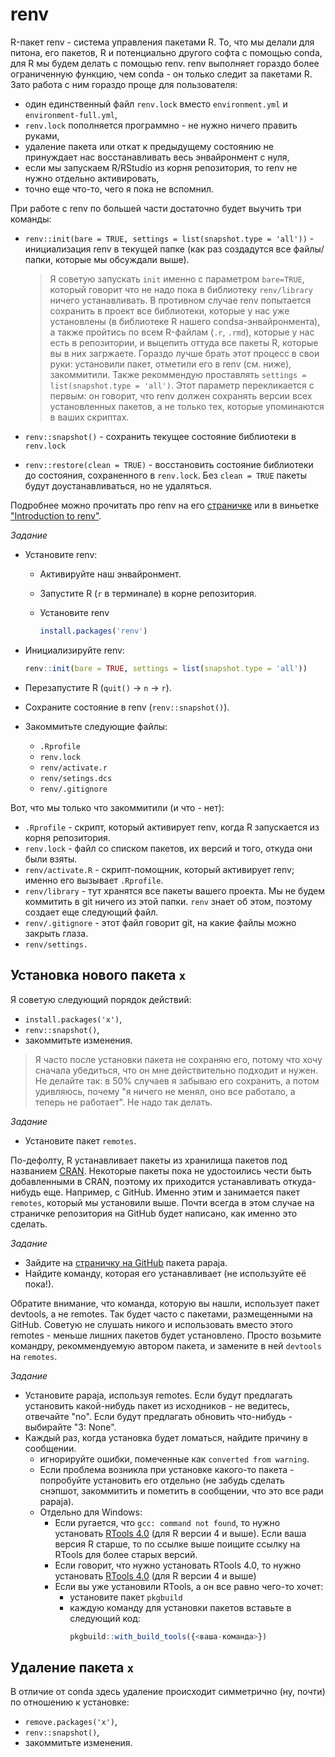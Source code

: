 # renv

R-пакет renv - система управления пакетами R.
То, что мы делали для питона, его пакетов, R и потенциально другого софта с помощью conda, для R мы будем делать с помощью renv.
renv выполняет гораздо более ограниченную функцию, чем conda - он только следит за пакетами R.
Зато работа с ним гораздо проще для пользователя:

- один единственный файл `renv.lock` вместо `environment.yml` и `environment-full.yml`,
- `renv.lock` пополняется программно - не нужно ничего править руками,
- удаление пакета или откат к предыдущему состоянию не принуждает нас восстанавливать весь энвайронмент с нуля,
- если мы запускаем R/RStudio из корня репозитория, то renv не нужно отдельно активировать,
- точно еще что-то, чего я пока не вспомнил.

При работе с renv по большей части достаточно будет выучить три команды:

- `renv::init(bare = TRUE, settings = list(snapshot.type = 'all'))` - инициализация renv в текущей папке (как раз создадутся все файлы/папки, которые мы обсуждали выше).

	> Я советую запускать `init` именно с параметром `bare=TRUE`, который говорит что не надо пока в библиотеку `renv/library` ничего устанавливать.
	> В противном случае renv попытается сохранить в проект все библиотеки, которые у нас уже установлены (в библиотеке R нашего condsa-энвайронмента), а также пройтись по всем R-файлам (`.r`, `.rmd`), которые у нас есть в репозитории, и выцепить оттуда все пакеты R, которые вы в них загржаете.
	> Гораздо лучше брать этот процесс в свои руки: установили пакет, отметили его в renv (см. ниже), закоммитили.
	> Также рекоммендую проставлять `settings = list(snapshot.type = 'all')`. Этот параметр перекликается с первым: он говорит, что renv должен сохранять версии всех установленных пакетов, а не только тех, которые упоминаются в ваших скриптах.

- `renv::snapshot()` - сохранить текущее состояние библиотеки в `renv.lock`
- `renv::restore(clean = TRUE)` - восстановить состояние библиотеки до состояния, сохраненного в `renv.lock`. Без `clean = TRUE` пакеты будут доустанавливаться, но не удаляться.

Подробнее можно прочитать про renv на его [страничке](https://rstudio.github.io/renv/index.html) или в виньетке ["Introduction to renv"](https://rstudio.github.io/renv/articles/renv.html).

*Задание*

- Установите renv:

	- Активируйте наш энвайронмент.
	- Запустите R (`r` в терминале) в корне репозитория.
	- Установите renv

		```r
		install.packages('renv')
		```
	
- Инициализируйте renv:

	```r
	renv::init(bare = TRUE, settings = list(snapshot.type = 'all'))
	```


- Перезапустите R (`quit()` -> `n` -> `r`).
- Сохраните состояние в renv (`renv::snapshot()`).
- Закоммитьте следующие файлы:
    - `.Rprofile`
	- `renv.lock`
	- `renv/activate.r`
	- `renv/setings.dcs`
	- `renv/.gitignore`


Вот, что мы только что закоммитили (и что - нет):

- `.Rprofile` - скрипт, который активирует renv, когда R запускается из корня репозитория.
- `renv.lock` - файл со списком пакетов, их версий и того, откуда они были взяты.
- `renv/activate.R` - скрипт-помощник, который активирует renv; именно его вызывает `.Rprofile`.
- `renv/library` - тут хранятся все пакеты вашего проекта.
Мы не будем коммитить в git ничего из этой папки.
`renv` знает об этом, поэтому создает еще следующий файл.
- `renv/.gitignore` - этот файл говорит git, на какие файлы можно закрыть глаза.
- `renv/settings.`


## Установка нового пакета `x`

Я советую следующий порядок действий:

- `install.packages('x')`,
- `renv::snapshot()`,
- закоммитьте изменения.

> Я часто после установки пакета не сохраняю его, потому что хочу сначала убедиться, что он мне действительно подходит и нужен.
> Не делайте так: в 50% случаев я забываю его сохранить, а потом удивляюсь, почему "я ничего не менял, оно все работало, а теперь не работает".
> Не надо так делать.

*Задание*

- Установите пакет `remotes`.


По-дефолту, R устанавливает пакеты из хранилища пакетов под названием [CRAN](https://cran.r-project.org/).
Некоторые пакеты пока не удостоились чести быть добавленными в CRAN, поэтому их приходится устанавливать откуда-нибудь еще.
Например, с GitHub.
Именно этим и занимается пакет `remotes`, который мы установили выше.
Почти всегда в этом случае на страничке репозитория на GitHub будет написано, как именно это сделать.

*Задание*

- Зайдите на [страничку на GitHub](https://github.com/crsh/papaja) пакета papaja.
- Найдите команду, которая его устанавливает (не используйте её пока!).

Обратите внимание, что команда, которую вы нашли, использует пакет devtools, а не remotes.
Так будет часто с пакетами, размещенными на GitHub.
Советую не слушать никого и использовать вместо этого remotes - меньше лишних пакетов будет установлено.
Просто возьмите командру, рекоммендуемую автором пакета, и замените в ней `devtools` на `remotes`.

*Задание*

- Установите papaja, используя remotes.
Если будут предлагать установить какой-нибудь пакет из исходников - не ведитесь, отвечайте "no".
Если будут предлагать обновить что-нибудь - выбирайте "3: None".
- Каждый раз, когда установка будет ломаться, найдите причину в сообщении.
    - игнорируйте ошибки, помеченные как `converted from warning`.
    - Если проблема возникла при установке какого-то пакета - попробуйте установить его отдельно (не забудь сделать снэпшот, закоммитить и пометить в сообщении, что это все ради papaja).
    - Отдельно для Windows:
		- Если ругается, что `gcc: command not found`, то нужно установать [RTools 4.0](https://cran.r-project.org/bin/windows/Rtools/) (для R версии 4 и выше).
		Если ваша версия R старше, то по ссылке выше поищите ссылку на RTools для более старых версий.
		- Если говорит, что нужно установать RTools 4.0, то нужно установать [RTools 4.0](https://cran.r-project.org/bin/windows/Rtools/) (для R версии 4 и выше)
		- Если вы уже установили RTools, а он все равно чего-то хочет:
			- установите пакет `pkgbuild`
			- каждую команду для установки пакетов вставьте в следующий код:
				```r
				pkgbuild::with_build_tools({<ваша-команда>})
				```


## Удаление пакета `x`

В отличие от conda здесь удаление происходит симметрично (ну, почти) по отношению к установке:

- `remove.packages('x')`,
- `renv::snapshot()`,
- закоммитьте изменения.
